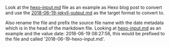 Look at the [hexo-input.md](./examples/hexo-input.md) file as an example as Hexo blog post to convert and use the [2018-06-19-jekyll-output.md](./examples/2018-06-19-jekyll-output.md) as the target format to convert to.

Also rename the file and prefix the source file name with the date metadata which is in the head of the markdown file. Looking at [hexo-input.md](./examples/hexo-input.md) as an example and the value date: 2018-06-19 08:27:56, this would be prefixed to the file and called '2018-06-19-hexo-input.md'.